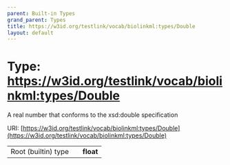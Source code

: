 ```yaml
---
parent: Built-in Types
grand_parent: Types
title: https://w3id.org/testlink/vocab/biolinkml:types/Double
layout: default
---
```


# Type: https://w3id.org/testlink/vocab/biolinkml:types/Double


A real number that conforms to the xsd:double specification

URI: [https://w3id.org/testlink/vocab/biolinkml:types/Double](https://w3id.org/testlink/vocab/biolinkml:types/Double)

|  |  |  |
| --- | --- | --- |
| Root (builtin) type | | **float** |
